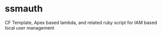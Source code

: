 # ssmauth
CF Template, Apex based lambda, and related ruby script for IAM based local user management
